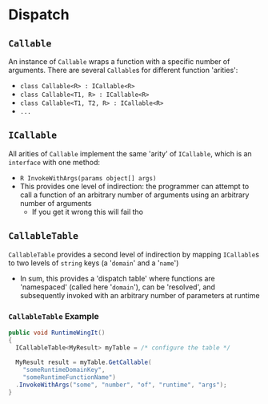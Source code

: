 # Dispatch

## `Callable`
An instance of `Callable` wraps a function with a specific number of arguments. There are several `Callable`s for different function 'arities':
* ```class Callable<R> : ICallable<R>```
* ```class Callable<T1, R> : ICallable<R>```
* ```class Callable<T1, T2, R> : ICallable<R>```
* ```...```

## `ICallable`
All arities of `Callable` implement the same 'arity' of `ICallable`, which is an `interface` with one method:
* ```R InvokeWithArgs(params object[] args)```
* This provides one level of indirection: the programmer can attempt to call a function of an arbitrary number of arguments using an arbitrary number of arguments
  * If you get it wrong this will fail tho

## `CallableTable`
`CallableTable` provides a second level of indirection by mapping `ICallable`s to two levels of `string` keys (a '`domain`' and a '`name`')
* In sum, this provides a 'dispatch table' where functions are 'namespaced' (called here '`domain`'), can be 'resolved', and subsequently invoked with an arbitrary number of parameters at runtime

### `CallableTable` Example
```csharp
public void RuntimeWingIt()
{
  ICallableTable<MyResult> myTable = /* configure the table */
  
  MyResult result = myTable.GetCallable(
    "someRuntimeDomainKey", 
    "someRuntimeFunctionName")
  .InvokeWithArgs("some", "number", "of", "runtime", "args");
}
```
